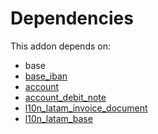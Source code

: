 # Dependencies

This addon depends on:

- base
- [base_iban](https://github.com/bringout/oca-ocb-core/tree/5ee733c06c9a8113e4e3fc04ef7a99c41bc0b970/odoo-bringout-oca-ocb-base_iban)
- [account](https://github.com/bringout/oca-ocb-accounting/tree/eb4335e9848ccce1d07fb3692af80937feeb0e3c/odoo-bringout-oca-ocb-account)
- [account_debit_note](https://github.com/bringout/oca-ocb-accounting/tree/eb4335e9848ccce1d07fb3692af80937feeb0e3c/odoo-bringout-oca-ocb-account_debit_note)
- [l10n_latam_invoice_document](https://github.com/bringout/oca-ocb-l10n_europe/tree/533488a2c77c429451ec8092756fdb7dbc932946/odoo-bringout-oca-ocb-l10n_latam_invoice_document)
- [l10n_latam_base](https://github.com/bringout/oca-ocb-l10n_europe/tree/533488a2c77c429451ec8092756fdb7dbc932946/odoo-bringout-oca-ocb-l10n_latam_base)
